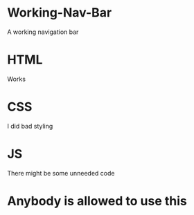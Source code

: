 # Working-Nav-Bar
A working navigation bar
# HTML
Works
# CSS
I did bad styling
# JS
There might be some unneeded code
# Anybody is allowed to use this
